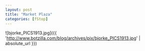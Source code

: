 ```yaml
---
layout: post
title: "Market Plaza"
categories: [fStop]
---
```



![bjorke_PICS1913.jpg]({{ 'http://www.botzilla.com/blog/archives/pix/bjorke_PICS1913.jpg' | absolute_url }})


